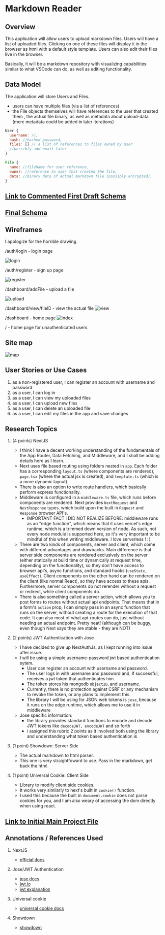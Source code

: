# Markdown Reader

## Overview

This application will allow users to upload markdown files. Users will have
a list of uploaded files. Clicking on one of these files will display it in the browser as html with a default style template. Users can also edit their files live in the browser.

Basically, it will be a markdown repository with visualizing capabilities similar to what VSCode can do, as well as editing functionality.

## Data Model

The application will store Users and Files.

- users can have multiple files (via a list of references)
- the File objects themselves will have references to the user that created them
  , the actual file binary, as well as metadata about upload-data (more metadata could be added in later iterations)

```javascript
User {
  username: //,
  hash: //hashed password,
  files: [] // a list of references to files owned by user
  //possibly add email later
}

File {
  name: //fileName for user reference,
  owner: //reference to user that created the file,
  data: //binary data of actual markdown file (possibly encrypted),
}
```

## [Link to Commented First Draft Schema](db.mjs)

## [Final Schema](/app/_config/schemas.ts)

## Wireframes

I apologize for the horrible drawing.

/auth/login - login page

![login](documentation/login.jpeg)

/auth/register - sign up page

![register](documentation/register.jpeg)

/dashboard/addFile - upload a file

![upload](documentation/upload.jpeg)

/dashboard/view/fileID - view the actual file
![view](documentation/view.jpeg)

/dashboard - home page
![index](documentation/index.jpeg)

/ - home page for unauthenticated users

## Site map

![map](documentation/map.png)

## User Stories or Use Cases

1. as a non-registered user, I can register an account with username and password
2. as a user, I can log in
3. as a user, I can view my uploaded files
4. as a user, I can upload new files
5. as a user, I can delete an uploaded file
6. as a user, I can edit my files in the app and save changes

## Research Topics

1. (4 points) NextJS

   - I think I have a decent working understanding of the fundamentals of the App Router, Data Fetching, and Middleware, and I shall be adding details here as I learn.
   - Next uses file based routing using folders nested in `app`. Each folder has a corresponding `layout.ts` (where components are rendered), `page.tsx` (where the actual jsx is created), and `template.ts` (which is a more dynamic layout).
   - There is also an option to write route handlers, which basically perform express functionality.
   - Middleware is configured in a `middleware.ts` file, which runs before components are rendered. Next provides `NextRequest` and `NextResponse` types, which build upon the built in `Request` and `Response` browser API's.
     - IMPORTANT FACT I DID NOT REALIZE BEFORE: middleware runs as an "edge function", which means that it uses vercel's edge runtime, which is a trimmed down version of node. As such, not every node module is supported here, so it's very important to be mindful of this when writing middleware. I love serverless ! :(
   - There are two kinds of components, server and client, which come with different advantages and drawbacks. Main difference is that server side components are rendered exclusively on the server (either statically at build time or dynamically at request time, depending on the functionality), so they don't have access to browser api's, async functions, and standard hooks (`useState, useEffect`). Client components on the other hand can be rendered on the client (like normal React), so they have access to these apis. Furthermore, server components do not rerender without a request or redirect, while client components do.
   - There is also something called a server action, which allows you to post forms to routes without actual api endpoints. That means that in a form's `action` prop, I can simply pass in an async function that runs on the server, without creating a route for the execution of that code. It can also most of what api-routes can do, just without needing an actual endpoint. Pretty neat! (although can be buggy, even though Next says they are stable - they are NOT)

2. (2 points) JWT Authentication with Jose

   - I have decided to give up NextAuthJs, as I kept running into issue after issue.
   - I will be using a simple username-password jwt based authentication sytem.
     - User can register an account with username and password.
     - The user logs in with username and password and, if successful, receives a jwt token that authenticates him.
     - The token stores his mongodb `ObjectID`, and username.
     - Currently, there is no protection against CSRF or any mechanism to revoke the token, or any plans to implement this.
     - The library I will be using for JSON web tokens is `jose`, because it runs on the edge runtime, which allows me to use it in middleware
   - Jose specific information:
     - the library provides standard functions to encode and decode JWT tokens like `decodeJWT, encodeJWT` and so forth
     - i assigned this rubric 2 points as it involved both using the library and understanding what token based authentication is

3. (1 point) Showdown: Server Side

   - The actual markdown to html parser.
   - This one is very straightfoward to use. Pass in the markdown, get back the html.

4. (1 point) Universal Cookie: Client Side

   - Library to modify client side cookies.
   - It works very similarly to next's built in `cookie()` function.
   - I used this because the built in `document.cookie` does not parse cookies for you, and I am also weary of accessing the dom directly when using react.

## [Link to Initial Main Project File](app/page.tsx)

## Annotations / References Used

1. NextJS

   - [official docs](https://nextjs.org/docs)

2. Jose/JWT Authentication

   - [jose docs](https://github.com/panva/jose)
   - [jwt.io](https://jwt.io/introduction)
   - [jwt explanation](https://www.youtube.com/watch?v=7Q17ubqLfaM)

3. Universal cookie

   - [universal cookie docs](https://github.com/bendotcodes/cookies)

4. Showdown
   - [showdown](https://github.com/showdownjs/showdown)
